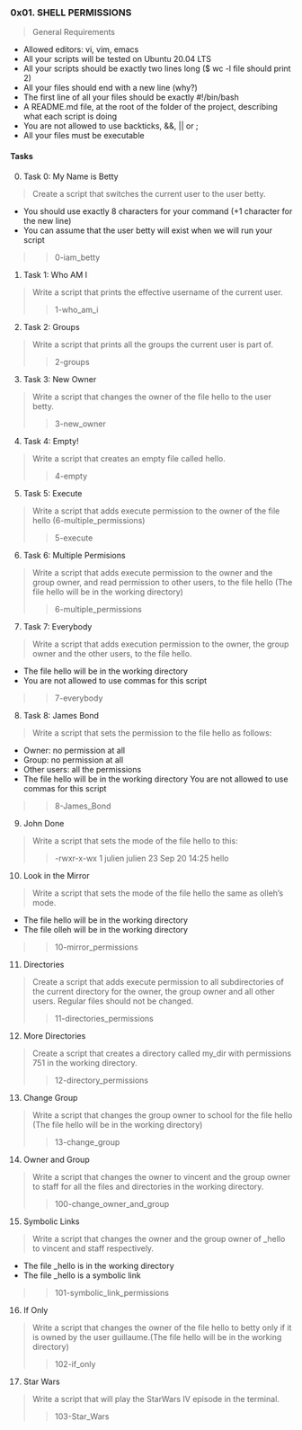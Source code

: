 ### 0x01. SHELL PERMISSIONS

> General Requirements
- Allowed editors: vi, vim, emacs
- All your scripts will be tested on Ubuntu 20.04 LTS
- All your scripts should be exactly two lines long ($ wc -l file should print 2)
- All your files should end with a new line (why?)
- The first line of all your files should be exactly #!/bin/bash
- A README.md file, at the root of the folder of the project, describing what each script is doing
- You are not allowed to use backticks, &&, || or ;
- All your files must be executable
#### Tasks
 0. Task 0: My Name is Betty
> Create a script that switches the current user to the user betty.

- You should use exactly 8 characters for your command (+1 character for the new line)
- You can assume that the user betty will exist when we will run your script
>> 0-iam_betty

1. Task 1: Who AM I
> Write a script that prints the effective username of the current user.
>> 1-who_am_i

2. Task 2: Groups
> Write a script that prints all the groups the current user is part of.
>> 2-groups

3. Task 3: New Owner
> Write a script that changes the owner of the file hello to the user betty.
>> 3-new_owner

4. Task 4: Empty!
> Write a script that creates an empty file called hello.
>> 4-empty

5. Task 5: Execute
> Write a script that adds execute permission to the owner of the file hello (6-multiple_permissions)
>> 5-execute

6. Task 6: Multiple Permisions
> Write a script that adds execute permission to the owner and the group owner, and read permission to other users, to the file hello (The file hello will be in the working directory)
>> 6-multiple_permissions

7. Task 7: Everybody
> Write a script that adds execution permission to the owner, the group owner and the other users, to the file hello.
- The file hello will be in the working directory
- You are not allowed to use commas for this script
>> 7-everybody

8. Task 8: James Bond
> Write a script that sets the permission to the file hello as follows:
- Owner: no permission at all
- Group: no permission at all
- Other users: all the permissions
- The file hello will be in the working directory You are not allowed to use commas for this script
>> 8-James_Bond

9. John Done
> Write a script that sets the mode of the file hello to this:
>> -rwxr-x-wx 1 julien julien 23 Sep 20 14:25 hello

10. Look in the Mirror
> Write a script that sets the mode of the file hello the same as olleh’s mode.
- The file hello will be in the working directory
- The file olleh will be in the working directory
>> 10-mirror_permissions

11. Directories
> Create a script that adds execute permission to all subdirectories of the current directory for the owner, the group owner and all other users. Regular files should not be changed.
>> 11-directories_permissions

12. More Directories
> Create a script that creates a directory called my_dir with permissions 751 in the working directory.
>> 12-directory_permissions

13. Change Group
> Write a script that changes the group owner to school for the file hello (The file hello will be in the working directory)
>> 13-change_group

14. Owner and Group
> Write a script that changes the owner to vincent and the group owner to staff for all the files and directories in the working directory.
>> 100-change_owner_and_group

15. Symbolic Links
> Write a script that changes the owner and the group owner of _hello to vincent and staff respectively.
- The file _hello is in the working directory
- The file _hello is a symbolic link
>> 101-symbolic_link_permissions

16. If Only
> Write a script that changes the owner of the file hello to betty only if it is owned by the user guillaume.(The file hello will be in the working directory)
>> 102-if_only

17. Star Wars
> Write a script that will play the StarWars IV episode in the terminal.
>> 103-Star_Wars
